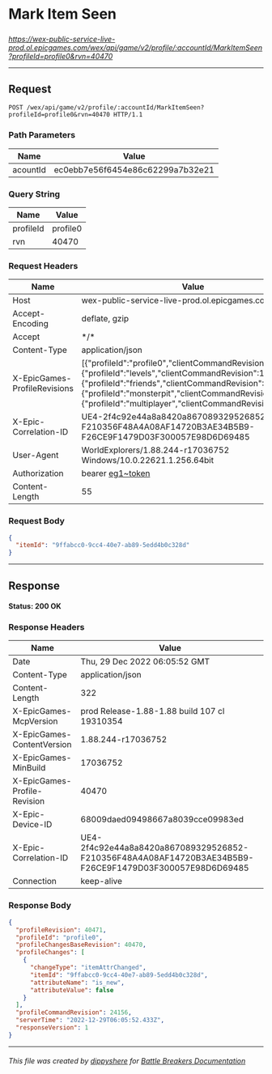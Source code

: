 # Mark Item Seen

#####

*https://wex-public-service-live-prod.ol.epicgames.com/wex/api/game/v2/profile/:accountId/MarkItemSeen?profileId=profile0&rvn=40470*

___

## Request

```http
POST /wex/api/game/v2/profile/:accountId/MarkItemSeen?profileId=profile0&rvn=40470 HTTP/1.1
```

### Path Parameters

| Name     | Value                             |
|----------|-----------------------------------|
| acountId | ec0ebb7e56f6454e86c62299a7b32e21  |

### Query String

| Name      | Value    |
|-----------|----------|
| profileId | profile0 |
| rvn       | 40470    |

### Request Headers

| Name                         | Value                                                                                                                                                                                                                                                                              |
|------------------------------|------------------------------------------------------------------------------------------------------------------------------------------------------------------------------------------------------------------------------------------------------------------------------------|
| Host                         | wex-public-service-live-prod.ol.epicgames.com                                                                                                                                                                                                                                      |
| Accept-Encoding              | deflate, gzip                                                                                                                                                                                                                                                                      |
| Accept                       | \*/\*                                                                                                                                                                                                                                                                              |
| Content-Type                 | application/json                                                                                                                                                                                                                                                                   |
| X-EpicGames-ProfileRevisions | [{"profileId":"profile0","clientCommandRevision":24155},{"profileId":"levels","clientCommandRevision":14480},{"profileId":"friends","clientCommandRevision":8264},{"profileId":"monsterpit","clientCommandRevision":1081},{"profileId":"multiplayer","clientCommandRevision":900}] |
| X-Epic-Correlation-ID        | UE4-2f4c92e44a8a8420a867089329526852-F210356F48A4A08AF14720B3AE34B5B9-F26CE9F1479D03F300057E98D6D69485                                                                                                                                                                             |
| User-Agent                   | WorldExplorers/1.88.244-r17036752 Windows/10.0.22621.1.256.64bit                                                                                                                                                                                                                   |
| Authorization                | bearer [eg1~token](https://github.com/dippyshere/battle-breakers-documentation/blob/master/docs/common/tokens/eg1.md)                                                                                                                                                              |
| Content-Length               | 55                                                                                                                                                                                                                                                                                 |

### Request Body

```json
{
  "itemId": "9ffabcc0-9cc4-40e7-ab89-5edd4b0c328d"
}
```

___

## Response

#### Status: 200 OK

### Response Headers

| Name                         | Value                                                                                                  |
|------------------------------|--------------------------------------------------------------------------------------------------------|
| Date                         | Thu, 29 Dec 2022 06:05:52 GMT                                                                          |
| Content-Type                 | application/json                                                                                       |
| Content-Length               | 322                                                                                                    |
| X-EpicGames-McpVersion       | prod Release-1.88-1.88 build 107 cl 19310354                                                           |
| X-EpicGames-ContentVersion   | 1.88.244-r17036752                                                                                     |
| X-EpicGames-MinBuild         | 17036752                                                                                               |
| X-EpicGames-Profile-Revision | 40470                                                                                                  |
| X-Epic-Device-ID             | 68009daed09498667a8039cce09983ed                                                                       |
| X-Epic-Correlation-ID        | UE4-2f4c92e44a8a8420a867089329526852-F210356F48A4A08AF14720B3AE34B5B9-F26CE9F1479D03F300057E98D6D69485 |
| Connection                   | keep-alive                                                                                             |

### Response Body

```json
{
  "profileRevision": 40471,
  "profileId": "profile0",
  "profileChangesBaseRevision": 40470,
  "profileChanges": [
    {
      "changeType": "itemAttrChanged",
      "itemId": "9ffabcc0-9cc4-40e7-ab89-5edd4b0c328d",
      "attributeName": "is_new",
      "attributeValue": false
    }
  ],
  "profileCommandRevision": 24156,
  "serverTime": "2022-12-29T06:05:52.433Z",
  "responseVersion": 1
}
```

___

###### This file was created by [dippyshere](https://github.com/dippyshere) for [Battle Breakers Documentation](https://github.com/dippyshere/battle-breakers-documentation)
